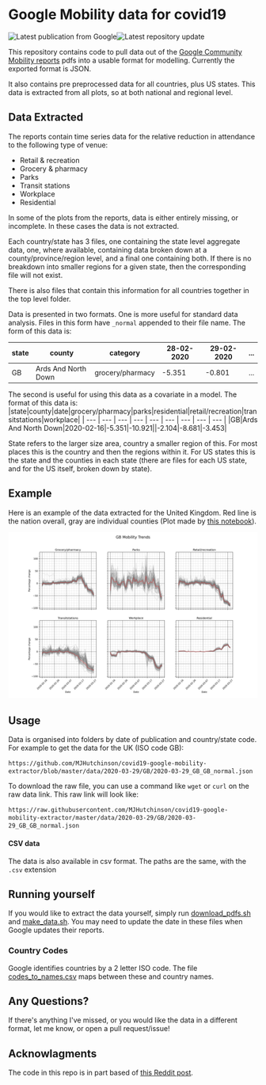 # Google Mobility data for covid19

![Latest publication from Google](https://badgen.net/badge/Latest%20publication%20from%20Google/March%2029th/green)![Latest repository update](https://badgen.net/badge/Latest%20repository%20update/April%207th/blue)

This repository contains code to pull data out of the [Google Community Mobility reports](https://www.google.com/covid19/mobility/) pdfs into a usable format for modelling. Currently the exported format is JSON. 

It also contains pre preprocessed data for all countries, plus US states. This data is extracted from all plots, so at both national and regional level.

## Data Extracted
The reports contain time series data for the relative reduction in attendance to the following type of venue:
- Retail & recreation
- Grocery & pharmacy
- Parks
- Transit stations
- Workplace
- Residential

In some of the plots from the reports, data is either entirely missing, or incomplete. In these cases the data is not extracted.

Each country/state has 3 files, one containing the state level aggregate data, one, where available, containing data broken down at a county/province/region level, and a final one containing both. If there is no breakdown into smaller regions for a given state, then the corresponding file will not exist.

There is also files that contain this information for all countries together in the top level folder.

Data is presented in two formats. One is more useful for standard data analysis. Files in this form have `_normal` appended to their file name. The form of this data is:

| state | county | category | 28-02-2020 | 29-02-2020 | ... |
| --- | --- | --- | --- | --- | --- |
|GB|Ards And North Down|grocery/pharmacy|-5.351|-0.801| ... |

The second is useful for using this data as a covariate in a model. The format of this data is:
|state|county|date|grocery/pharmacy|parks|residential|retail/recreation|transitstations|workplace|
| --- | --- | --- | --- | --- | --- | --- | --- | --- |
|GB|Ards And North Down|2020-02-16|-5.351|-10.921||-2.104|-8.681|-3.453|


State refers to the larger size area, country a smaller region of this. For most places this is the country and then the regions within it. For US states this is the state and the counties in each state (there are files for each US state, and for the US itself, broken down by state).



## Example
Here is an example of the data extracted for the United Kingdom. Red line is the nation overall, gray are individual counties (Plot made by [this notebook](plots/test_plots.ipynb)).

![GB Plots](plots/GB_plot.png)

## Usage

Data is organised into folders by date of publication and country/state code. For example to get the data for the UK (ISO code GB):
```
https://github.com/MJHutchinson/covid19-google-mobility-extractor/blob/master/data/2020-03-29/GB/2020-03-29_GB_GB_normal.json
```
To download the raw file, you can use a command like `wget` or `curl` on the raw data link. This raw link will look like:
```
https://raw.githubusercontent.com/MJHutchinson/covid19-google-mobility-extractor/master/data/2020-03-29/GB/2020-03-29_GB_GB_normal.json
```

#### CSV data
The data is also available in csv format. The paths are the same, with the `.csv` extension

## Running yourself
If you would like to extract the data yourself, simply run [download_pdfs.sh](download_pdfs.sh) and [make_data.sh](make_data.sh). You may need to update the date in these files when Google updates their reports.

### Country Codes
Google identifies countries by a 2 letter ISO code. The file [codes_to_names.csv](codes_to_names.csv) maps between these and country names.

## Any Questions?
If there's anything I've missed, or you would like the data in a different format, let me know, or open a pull request/issue!

## Acknowlagments
The code in this repo is in part based of [this Reddit post](https://www.reddit.com/r/datasets/comments/fuo64p/google_covid19_mobility_reports_time_series_data/?utm_source=share&utm_medium=ios_app&utm_name=iossmf).